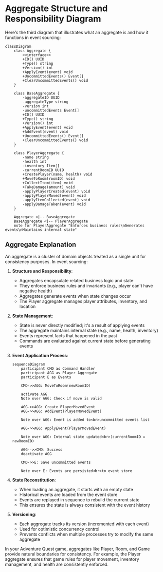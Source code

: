 # Aggregate Structure and Responsibility Diagram

Here's the third diagram that illustrates what an aggregate is and how it functions in event sourcing:

```mermaid
classDiagram
    class Aggregate {
        <<interface>>
        +ID() UUID
        +Type() string
        +Version() int
        +ApplyEvent(event) void
        +UncommittedEvents() Event[]
        +ClearUncommittedEvents() void
    }

    class BaseAggregate {
        -aggregateID UUID
        -aggregateType string
        -version int
        -uncommittedEvents Event[]
        +ID() UUID
        +Type() string
        +Version() int
        +ApplyEvent(event) void
        +AddEvent(event) void
        +UncommittedEvents() Event[]
        +ClearUncommittedEvents() void
    }

    class PlayerAggregate {
        -name string
        -health int
        -inventory Item[]
        -currentRoomID UUID
        +CreatePlayer(name, health) void
        +MoveToRoom(roomID) void
        +CollectItem(item) void
        +TakeDamage(amount) void
        -applyPlayerCreated(event) void
        -applyPlayerMoved(event) void
        -applyItemCollected(event) void
        -applyDamageTaken(event) void
    }

    Aggregate <|.. BaseAggregate
    BaseAggregate <|-- PlayerAggregate
    note for PlayerAggregate "Enforces business rules\nGenerates events\nMaintains internal state"
```

## Aggregate Explanation

An aggregate is a cluster of domain objects treated as a single unit for consistency purposes. In event sourcing:

1. **Structure and Responsibility**:
    - Aggregates encapsulate related business logic and state
    - They enforce business rules and invariants (e.g., player can't have negative health)
    - Aggregates generate events when state changes occur
    - The Player aggregate manages player attributes, inventory, and location

2. **State Management**:
    - State is never directly modified; it's a result of applying events
    - The aggregate maintains internal state (e.g., name, health, inventory)
    - Events represent facts that happened in the past
    - Commands are evaluated against current state before generating events

3. **Event Application Process**:

    ```mermaid
    sequenceDiagram
        participant CMD as Command Handler
        participant AGG as Player Aggregate
        participant E as Events
    
        CMD->>AGG: MoveToRoom(newRoomID)
        
        activate AGG
        Note over AGG: Check if move is valid
        
        AGG->>AGG: Create PlayerMovedEvent
        AGG->>AGG: AddEvent(PlayerMovedEvent)
        
        Note over AGG: Event is added to<br>uncommitted events list
        
        AGG->>AGG: ApplyEvent(PlayerMovedEvent)
        
        Note over AGG: Internal state updated<br>(currentRoomID = newRoomID)
        
        AGG-->>CMD: Success
        deactivate AGG
        
        CMD->>E: Save uncommitted events
        
        Note over E: Events are persisted<br>to event store
    ```

4. **State Reconstitution**:
    - When loading an aggregate, it starts with an empty state
    - Historical events are loaded from the event store
    - Events are replayed in sequence to rebuild the current state
    - This ensures the state is always consistent with the event history

5. **Versioning**:
    - Each aggregate tracks its version (incremented with each event)
    - Used for optimistic concurrency control
    - Prevents conflicts when multiple processes try to modify the same aggregate

In your Adventure Quest game, aggregates like Player, Room, and Game provide natural boundaries for consistency.
For example, the Player aggregate ensures that game rules for player movement, inventory management,
and health are consistently enforced.